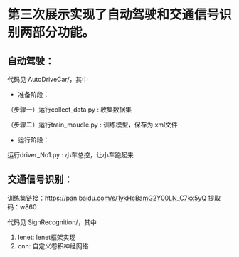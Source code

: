 第三次展示实现了自动驾驶和交通信号识别两部分功能。
==========================================
自动驾驶：
---------------------------------------------
代码见 AutoDriveCar/，其中<br>

* 准备阶段：

（步骤一）运行collect_data.py : 收集数据集

（步骤二）运行train_moudle.py : 训练模型，保存为.xml文件

* 运行阶段：

运行driver_No1.py : 小车总控，让小车跑起来

交通信号识别：
-----------------------------------------------
训练集链接：https://pan.baidu.com/s/1ykHcBamG2Y00LN_C7kx5yQ 提取码：w860 <br>

代码见 SignRecognition/，其中<br>
1. lenet: lenet框架实现
2. cnn: 自定义卷积神经网络
